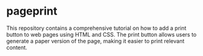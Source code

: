 # pageprint
This repository contains a comprehensive tutorial on how to add a print button to web pages using HTML and CSS. The print button allows users to generate a paper version of the page, making it easier to print relevant content.
